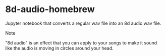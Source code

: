 # 8d-audio-homebrew
Jupyter notebook that converts a regular wav file into an 8d audio wav file.

> [!NOTE]
> "8d audio" is an effect that you can apply to your songs to make it sound like the audio is moving in circles around your head.